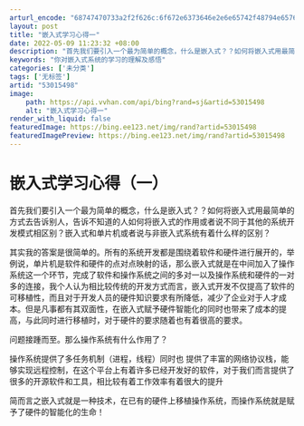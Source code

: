 ```yaml
---
arturl_encode: "68747470733a2f2f626c:6f672e6373646e2e6e65742f48794e65766572476976655570:2f61727469636c652f64657461696c732f3533303135343938"
layout: post
title: "嵌入式学习心得一"
date: 2022-05-09 11:23:32 +08:00
description: "首先我们要引入一个最为简单的概念，什么是嵌入式？？如何将嵌入式用最简单的方式去告"
keywords: "你对嵌入式系统的学习的理解及感悟"
categories: ['未分类']
tags: ['无标签']
artid: "53015498"
image:
    path: https://api.vvhan.com/api/bing?rand=sj&artid=53015498
    alt: "嵌入式学习心得一"
render_with_liquid: false
featuredImage: https://bing.ee123.net/img/rand?artid=53015498
featuredImagePreview: https://bing.ee123.net/img/rand?artid=53015498
---
```


# 嵌入式学习心得（一）

首先我们要引入一个最为简单的概念，什么是嵌入式？？如何将嵌入式用最简单的方式去告诉别人，告诉不知道的人如何将嵌入式的作用或者说不同于其他的系统开发模式相区别？嵌入式和单片机或者说与非嵌入式系统有着什么样的区别？

其实我的答案是很简单的。所有的系统开发都是围绕着软件和硬件进行展开的，举例说，单片机是软件和硬件的点对点映射的话，那么嵌入式就是在中间加入了操作系统这一个环节，完成了软件和操作系统之间的多对一以及操作系统和硬件的一对多的连接，我个人认为相比较传统的开发方式而言，嵌入式开发不仅提高了软件的可移植性，而且对于开发人员的硬件知识要求有所降低，减少了企业对于人才成本。但是凡事都有其双面性，在嵌入式赋予硬件智能化的同时也带来了成本的提高，与此同时进行移植时，对于硬件的要求随着也有着很高的要求。

问题接踵而至。那么操作系统有什么作用了？

操作系统提供了多任务机制（进程，线程）同时也 提供了丰富的网络协议栈，能够实现远程控制，在这个平台上有着许多已经开发好的软件，对于我们而言提供了很多的开源软件和工具，相比较有着工作效率有着很大的提升

简而言之嵌入式就是一种技术，在已有的硬件上移植操作系统，而操作系统就是赋予了硬件的智能化的生命！